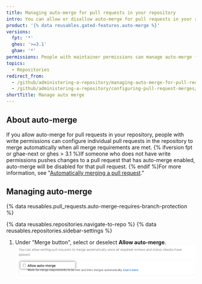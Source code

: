 ```yaml
---
title: Managing auto-merge for pull requests in your repository
intro: You can allow or disallow auto-merge for pull requests in your repository.
product: '{% data reusables.gated-features.auto-merge %}'
versions:
  fpt: '*'
  ghes: '>=3.1'
  ghae: '*'
permissions: People with maintainer permissions can manage auto-merge for pull requests in a repository.
topics:
  - Repositories
redirect_from:
  - /github/administering-a-repository/managing-auto-merge-for-pull-requests-in-your-repository
  - /github/administering-a-repository/configuring-pull-request-merges/managing-auto-merge-for-pull-requests-in-your-repository
shortTitle: Manage auto merge
---
```

## About auto-merge

If you allow auto-merge for pull requests in your repository, people with write permissions can configure individual pull requests in the repository to merge automatically when all merge requirements are met. {% ifversion fpt or ghae-next or ghes > 3.1 %}If someone who does not have write permissions pushes changes to a pull request that has auto-merge enabled, auto-merge will be disabled for that pull request. {% endif %}For more information, see "[Automatically merging a pull request](/github/collaborating-with-issues-and-pull-requests/automatically-merging-a-pull-request)."

## Managing auto-merge

{% data reusables.pull_requests.auto-merge-requires-branch-protection %}

{% data reusables.repositories.navigate-to-repo %}
{% data reusables.repositories.sidebar-settings %}
1. Under "Merge button", select or deselect **Allow auto-merge**.
  ![Checkbox to allow or disallow auto-merge](/assets/images/help/pull_requests/allow-auto-merge-checkbox.png)
